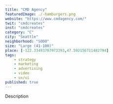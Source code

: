 ```yaml
---
title: "CMD Agency"
featuredImage: ./-hamburgers.png
website: "https://www.cmdagency.com/"
twit: "cmdcreates"
inst: "cmdcreates"
category: "C"
city: "Seattle"
neighborhood: "SODO"
size: "Large (41-100)"
place: [-122.33493707973393,47.592156711482794]
tags:
    - strategy
    - marketing
    - advertising
    - video
    - ux/ui
published: true
---
```


Description
